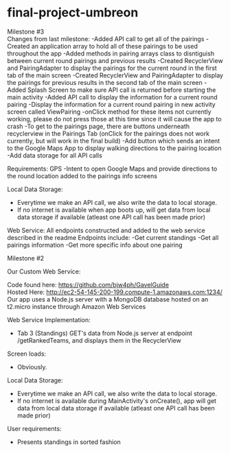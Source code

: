 # final-project-umbreon
Milestone #3  
Changes from last milestone:
-Added API call to get all of the pairings
-Created an application array to hold all of these pairings to be used throughout the app
-Added methods in pairing arrays class to disntiguish between current round pairings and previous results
-Created RecyclerView and PairingAdapter to display the pairings for the current round in the first tab of the main screen
-Created RecyclerView and PairingAdapter to display the pairings for previous results in the second tab of the main screen
-Added Splash Screen to make sure API call is returned before starting the main activity
-Added API call to display the information for a current round pairing
-Display the information for a current round pairing in new activity screen called ViewPairing
	-onClick method for these items not currently working, please do not press those at this time since it will cause the app to crash
	-To get to the pairings page, there are buttons underneath recyclerview in the Pairings Tab (onClick for the pairings does not work currently, but will work in the final build)
-Add button which sends an intent to the Google Maps App to display walking directions to the pairing location
-Add data storage for all API calls


Requirements:
GPS
-Intent to open Google Maps and provide directions to the round location added to the pairings info screens

Local Data Storage:
- Everytime we make an API call, we also write the data to local storage.
- If no internet is available when app boots up, will get data from local data storage if available (atleast one API call has been made prior)

Web Service:
All endpoints constructed and added to the web service described in the readme
Endpoints include:
-Get current standings
-Get all pairings information
-Get more specific info about one pairing

Milestone #2

Our Custom Web Service:

Code found here: https://github.com/bjw4ph/GavelGuide  
Hosted Here: http://ec2-54-145-200-199.compute-1.amazonaws.com:1234/   
Our app uses a Node.js server with a MongoDB database hosted on an t2.micro instance through Amazon Web Services  

Web Service Implementation: 
- Tab 3 (Standings) GET's data from Node.js server at endpoint /getRankedTeams, and displays them in the RecyclerView

Screen loads:  
- Obviously.

Local Data Storage:  
- Everytime we make an API call, we also write the data to local storage.  
- If no internet is available during MainActivity's onCreate(), app will get data from local data storage if available (atleast one API call has been made prior)

User requirements:
- Presents standings in sorted fashion
